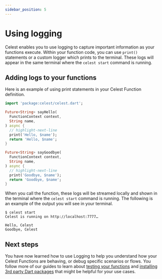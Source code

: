 ```yaml
---
sidebar_position: 5
---
```


# Using logging

Celest enables you to use logging to capture important information as your functions execute. Within your function code, you can use `print()` statements or a custom logger which prints to the terminal. These logs will appear in the same terminal where the `celest start` command is running.

## Adding logs to your functions

Here is an example of using print statements in your Celest Function definition.

```dart
import 'package:celest/celest.dart';

Future<String> sayHello(
  FunctionContext context, 
  String name,
) async {
  // highlight-next-line
  print('Hello, $name');
  return 'Hello, $name';
}

Future<String> sayGoodbye(
  FunctionContext context, 
  String name,
) async {
  // highlight-next-line
  print('Goodbye, $name');
  return 'Goodbye, $name';
}
```

When you call the function, these logs will be streamed locally and shown in the terminal where the `celest start` command is running. The following is an example of the output you will see in your terminal.

```shell
$ celest start
Celest is running on http://localhost:7777…

Hello, Celest
Goodbye, Celest
```

## Next steps

You have now learned how to use Logging to help you understand how your Celest Functions are behaving, or debug specific scenarios or flows. You follow more of our guides to learn about [testing your functions](/docs/functions/testing.md) and [installing 3rd party Dart packages](/docs/functions/packages.md) that might be helpful for your use cases.